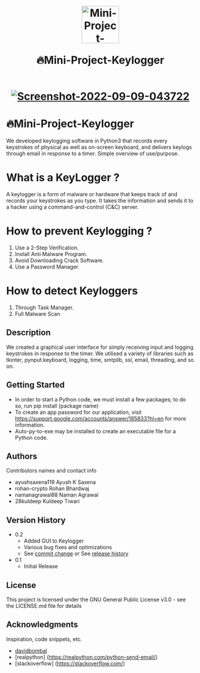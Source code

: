 <h1 align="center">
  <br />
  <a href="https://github.com/ayushsaxena119/Mini-Project-Keylogger"
    ><img
      src="https://cdn.icon-icons.com/icons2/2573/PNG/512/flower_leaf_spring_autumn_garden_nature_ecology_environment_plants_herb_flora_bloom_blossom_petal_icon_153835.png"
      alt="
    Mini-Project-Keylogger "
      style="width: 100px; height: 100px"
  /></a>
  <br />
  
  🔥Mini-Project-Keylogger
  
  <br />
  <a href="https://ibb.co/ySG65nk"
    ><img
      src="https://media-exp1.licdn.com/dms/image/C4D22AQGjimccCyXAbw/feedshare-shrink_800/0/1662678525544?e=1665619200&v=beta&t=O_DlOqxLdwukZaBF_fJgu_Z2LgTV8lJzJcYGz9VQV5g"
      alt="Screenshot-2022-09-09-043722"
      border="0"
  /></a>
</h1>

# 🔥Mini-Project-Keylogger
We developed keylogging software in Python3 that records every keystrokes of physical as
well as on-screen keyboard, and delivers keylogs through email in response to a timer.
Simple overview of use/purpose.

# What is a KeyLogger ?
A keylogger is a form of malware or hardware that keeps track of and records your keystrokes as you type. It takes the information and sends it to a hacker using a command-and-control (C&C) server. 

# How to prevent Keylogging ? 
1. Use a 2-Step Verification.
2. Install Anti Malware Program.
3. Avoid Downloading Crack Software.
4. Use a Password Manager.

# How to detect Keyloggers
1. Through Task Manager.
2. Full Malware Scan

## Description
We created a graphical user interface for simply receiving input and logging keystrokes in response to the timer. We utilised a variety of libraries such as tkinter, pynput.keyboard, logging, time, smtplib, ssl, email, threading, and so on.
## Getting Started
* In order to start a Python code, we must install a few packages; to do so, run pip install (package name)
* To create an app password for our application, visit https://support.google.com/accounts/answer/185833?hl=en for more information.
* Auto-py-to-exe may be installed to create an executable file for a Python code.

## Authors

Contributors names and contact info

* ayushsaxena119 Ayush K Saxena
* rohan-crypto Rohan Bhardwaj 
* namanagrawal88 Naman Agrawal
* 28kuldeep Kuldeep Tiwari 


## Version History

* 0.2
    * Added GUI to Keylogger
    * Various bug fixes and optimizations
    * See [commit change]() or See [release history]()
* 0.1
    * Initial Release

## License

This project is licensed under the GNU General Public License v3.0 - see the LICENSE.md file for details

## Acknowledgments

Inspiration, code snippets, etc.
* [davidbombal](https://github.com/davidbombal/CompTIA-Security-Plus/blob/main/python-keylogger)
* [realpython] (https://realpython.com/python-send-email/)
* [stackoverflow] (https://stackoverflow.com/)
